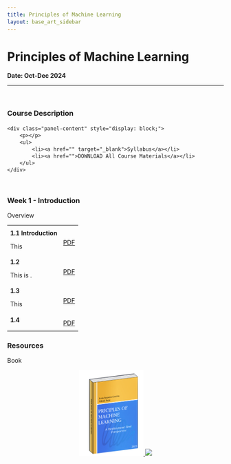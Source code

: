 ```yaml
---
title: Principles of Machine Learning
layout: base_art_sidebar
---
```


# Principles of Machine Learning
**Date: Oct-Dec 2024**



<hr>
<br>

<div class="panel panel-collapsable is-expanded">
    <div class="panel-heading">
        <h3>Course Description</h3>
            <span class="panel-collapsable-trigger"></span>
    </div>
    
    <div class="panel-content" style="display: block;">
        <p></p>
        <ul>
            <li><a href="" target="_blank">Syllabus</a></li>
            <li><a href="">DOWNLOAD All Course Materials</a></li>
        </ul>
    </div>
</div>
<br>

<div class="panel panel-collapsable ">
    <div class="panel-heading">
        <h3>Week 1 - Introduction</h3>
        <span class="panel-collapsable-trigger"></span>
        </div>
    <div class="panel-content">
        <div class="heading" style="margin-top: 0">
            <p>Overview</p>
        </div>
        <table>
            <tr><th colspan="2"></th></tr>
            <tr>
                <td><b>1.1 Introduction </b>
                <p>This </p>
                </td>
                <td><a href="#.pdf" target="_blank"><aa class="btn btn-small btn-highlight">PDF</aa></a></td>
            </tr>
            <tr>
                <td><b>1.2 </b>
                <p>This is .</p>
                </td>
                <td><a href="#.pdf" target="_blank"><aa class="btn btn-small btn-highlight">PDF</aa></a></td>
            </tr>
            <tr>
                <td><b>1.3 </b>
                <p>This  </p>
                </td>
                <td><a href="#.pdf" target="_blank"><aa class="btn btn-small btn-highlight">PDF</aa></a></td>
            </tr>
            <tr>
                <td><b>1.4 </b>
                <p></p>
                </td>
                <td><a href="#.pdf" target="_blank"><aa class="btn btn-small btn-highlight">PDF</aa></a></td>
            </tr>
        </table>
        </div>
    </div>


<div class="panel panel-collapsable ">
    <div class="panel-heading">
        <h3>Resources</h3>
        <span class="panel-collapsable-trigger"></span>
        </div>
    <div class="panel-content">
        <div class="heading" style="margin-top: 0">
            <p>Book</p>
        </div>
        </div>
    </div>

<center>
<a href="https://PMLBook.github.io">
<img src="https://raw.githubusercontent.com/PMLBook/.github/main/book_cover_3d.png"  width="150"/>
</a>
<a href="https://MLEndDatasets.github.io"><img src="https://MLEndDatasets.github.io/assets/imgs/mlend_logo.png" width="300"/></a>
</center>

<!-- <div class="side-img-right"> 
<a href="https://PMLBook.github.io">
<img src="https://raw.githubusercontent.com/PMLBook/.github/main/book_cover_3d.png"  width="150"/>
</a></div>
<div class="side-img-right"> 
<a href="https://MLEndDatasets.github.io">
<img src="https://raw.githubusercontent.com/PMLBook/.github/main/book_cover_3d.png"  width="150"/>
</a></div> -->


<!-- 
<div class="panel panel-collapsable ">
    <div class="panel-heading">
        <h3>Lecture Week 3 - Program Development and visualisation tools</h3>
        <span class="panel-collapsable-trigger"></span>
        </div>
    <div class="panel-content">
        <div class="heading" style="margin-top: 0">
            <p>Overview</p>
        </div>
        <table>
            <tr><th colspan="2"></th></tr>
            <tr>
                <td><b>3.1 Control Flow: Program Development</b>
                <p>This session covers the control flow tools such as if-else, nested loops and interruptions</p>
                </td>
                <td><a href="files/3.1_Control_Flow_Program_Development.pdf" target="_blank"> <aa class="btn btn-small btn-highlight">PDF</aa></a></td>
            </tr>
            <tr>
                <td><b>3. 2 Control Flow: Lab Session</b>
                <p>This worksheet (Jupyter-Notebook) covers the Control Flow Tools such as if-else, Boolean operators and for-loop/while-loop.</p>
                </td>
                <td><a href="#.zip" target="_blank"><aa class="btn btn-small btn-highlight">ZIP-Jupyter</aa></a></td>
            </tr>
            <tr>
                <td><b>3.3 Function: Program Development</b>
                <p>This session covers a more on control flow tools and details of Function.</p>
                </td>
                <td><a href="files/3.3_Function_Program_Development.pdf" target="_blank"><aa class="btn btn-small btn-highlight">PDF</aa></a></td>
            </tr>
            <tr>
                <td><b>3.4 Visualisation with Matplotlib</b>
                <p>This session covers visualisation of data using Matplotlib library</p>
                </td>
                <td><a href="files/3.4_Visualisation_with_Matplotlib.pdf" target="_blank" ><aa class="btn btn-small btn-highlight">PDF</aa></a></td>
            </tr>
            </table>
        </div>
    </div>
 -->

<!-- 
<div class="panel panel-collapsable ">
    <div class="panel-heading">
        <h3>Lecture Week 4 - Data and File Handling</h3>
        <span class="panel-collapsable-trigger"></span>
        </div>
    <div class="panel-content">
        <div class="heading" style="margin-top: 0">
            <p>Overview</p>
        </div>
        <table>
            <tr><th colspan="2"></th></tr>
            <tr>
                <td><b>4.1 Data Handling with Pandas</b>
                <p>This session covers the Data Handling using Pandas library.</p>
                </td>
                <td><a href="files/4.1_Data_Handling_with_Pandas.pdf" target="_blank"><aa class="btn btn-small btn-highlight">PDF</aa></a></td>
            </tr>
            <tr>
                <td><b>4.2 Function, Visualisation, and Pandas : Lab Session</b>
                <p>This worksheet (Jupyter-Notebook) covers the tasks related to functions, visualisations using matplotlib and data handling using pandas. </p>
                </td>
                <td><a href="#.zip" target="_blank"><aa class="btn btn-small btn-highlight">ZIP-Jupyter</aa></a></td>
            </tr>
            <tr>
                <td><b>4.3 Error Handling</b>
                <p>This session includes the Error Handling in Python.</p>
                </td>
                <td><a href="files/4.3_Error_Handling.pdf" target="_blank"><aa class="btn btn-small btn-highlight">PDF</aa></a></td>
            </tr>
            <tr>
                <td><b>4.4 Error Handling: Lab Session</b>
                <p>This worksheet covers the error handling and docstring.</p>
                </td>
                <td><a href="#.zip" target="_blank"><aa class="btn btn-small btn-highlight">ZIP-Jupyter</aa></a></td>
            </tr>
            </table>
        </div>
    </div>
<div class="panel panel-collapsable ">
    <div class="panel-heading">
        <h3>Lecture Week 5 - File Handling and Conclusion</h3>
        <span class="panel-collapsable-trigger"></span>
        </div>
    <div class="panel-content">
        <div class="heading" style="margin-top: 0">
            <p>Overview</p>
        </div>
        <table>
            <tr><th colspan="2"></th></tr>
            <tr>
                <td><b>5.1 More on File Handling</b>
                <p>This session covers more on file handling, specifically, text files, numpy files and pickle files. We will also have time for doubts and questions about any topics that we have covered so far.</p>
                </td>
                <td><a href="files/5.1_More_on_File_Handling.pdf" target="_blank"><aa class="btn btn-small btn-highlight">PDF</aa></a></td>
            </tr>
            </table>
        </div>
    </div>

<div class="panel panel-collapsable ">
    <div class="panel-heading">
        <h3>Lab Weeks - Practical sessions </h3>
        <span class="panel-collapsable-trigger"></span>
        </div>
    <div class="panel-content">
        <div class="heading" style="margin-top: 0">
            <p>Overview</p>
        </div>
        <table>
            <tr><th colspan="2"></th></tr>
            <tr>
                <td><b>1.4 Worksheet</b>
                <p>This session covers the worksheet on python.</p>
                </td>
                <td><a href="#.pdf" target="_blank"><aa class="btn btn-small btn-highlight">Jupyter-notebook</aa></a></td>
            </tr>
            <tr>
                <td><b>2.3 Worksheet</b>
                <p>This session covers the worksheet on python.</p>
                </td>
                <td><a href="#.pdf" target="_blank"><aa class="btn btn-small btn-highlight">
                Jupyter-notebook</aa></a></td>
            </tr>
            </table>
        </div>
    </div>
 -->


<div class="row">
<div class='col-66'>
</div>
</div>
